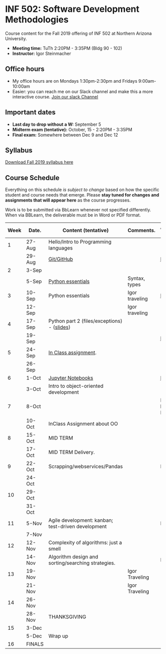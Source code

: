 # INF 502: Software Development Methodologies

Course content for the Fall 2019 offering of INF 502 at Northern Arizona University.

* **Meeting time:** TuTh 2:20PM - 3:35PM (Bldg 90 - 102)
* **Instructor:** Igor Steinmacher

## Office hours
* My office hours are on Mondays 1:30pm-2:30pm and Fridays 9:00am-10:00am
* Easier: you can reach me on our Slack channel and make this a more interactive course. [Join our slack Channel](https://join.slack.com/t/inf502-fall2019/shared_invite/enQtNzI1NDAyMDY2NzY5LWY2MDZkMDUxODlkMGY2NzdhMWMwZjkzMGFiOTU3MDY5YWI0ZDBjOWU2ZGJlMTY4ZDQwZmRiZWQ4YWNkMTUyNDY)

## Important dates

* **Last day to drop without a W:** September 5
* **Midterm exam (tentative):** October, 15 - 2:20PM - 3:35PM
* **Final exam:** Somewhere between Dec 9 and Dec 12

## Syllabus

[Download Fall 2019 syllabus here](documents/INF502_Syllabus_Steinmacher.pdf)

## Course Schedule
Everything on this schedule *is subject to change* based on how the specific student and course needs that emerge. Please **stay tuned for changes and assignments that will appear here** as the course progresses.

Work is to be submitted via BbLearn whenever not specified differently. When via BBLearn, the deliverable must be in Word or PDF format.

|Week|Date.   | Content (tentative)                                   | Comments.      | Assignments out          | Deadline |
|----|--------|-------------------------------------------------------|----------------|--------------------------|----------|
| 1  | 27-Aug | Hello/Intro to Programming languages                  |                |                          |          |
|    | 29-Aug | [Git/GitHub](slides/lectureGit.pdf)                   |                | [HW1](assignments/01_git.md)|.      |
| 2  | 3-Sep  |                                                       |                |                          |          |
|    | 5-Sep  |[Python essentials](slides/Python_ready_set_go.pdf)    | Syntax, types  |                          |          |
| 3  | 10-Sep | Python essentials                            | Igor traveling | [PA1](assignments/pa01.md), [HW2](assignments/02_basicPython.md) |  HW1          |
|    | 12-Sep |                                                       | Igor traveling |                          |          |
| 4  | 17-Sep | Python part 2 (files/exceptions) - ([slides](slides/Python_class2.pdf))| |                        |          |
|    | 19-Sep |                                                       |                | [HW3](assignments/03_dictionary_list.md)                      | HW2        |
| 5  | 24-Sep | [In Class assignment](assignments/inClassSept24.md).  |                |                          |          |
|    | 26-Sep |                                                       |                |                          | HW3      |
| 6  | 1-Oct  | [Jupyter Notebooks](slides/Jupyter.md)                |                |[HW4](assignments/04_jupyter.md)|    |
|    | 3-Oct  |  Intro to object-oriented development                 |                |                          |          |
| 7  | 8-Oct  |                                                       |                | HW5 (will become Inclass | HW4      |
|    | 10-Oct | InClass Assignment about OO                           |                |                          | PA1      |
| 8  | 15-Oct | MID TERM                                              |                |                          |          |
|    | 17-Oct | MID TERM Delivery.                                    |                |                          |          |
| 9  | 22-Oct | Scrapping/webservices/Pandas                          |                | HW6, PA2                 |          |
|    | 24-Oct |                                                       |                |                          |          |
| 10 | 29-Oct |                                                       |                |                          | HW6      |
|    | 31-Oct |                                                       |                |                          |          |
| 11 | 5-Nov  | Agile development: kanban; test-driven development    |                | HW7                      |          |
|    | 7-Nov  |                                                       |                |                          |          |
| 12 | 12-Nov | Complexity of algorithms: just a smell                |                |                          |  HW7     |
|    | 14-Nov | Algorithm design and sorting/searching strategies.    |                |  HW8                     |          |
| 13 | 19-Nov |                                                       | Igor Traveling |                          |          |
|    | 21-Nov |                                                       | Igor Traveling |                          |          |
| 14 | 26-Nov |                                                       |                |                          | HW8      |
|    | 28-Nov | THANKSGIVING                                          |                |                          |          |
| 15 | 3-Dec  |                                                       |                |                          | PA2      |
|    | 5-Dec  | Wrap up                                               |                |                          |          |
| 16 | FINALS |                                                       |                |                          |          |

